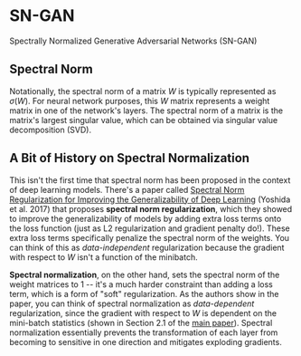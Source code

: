 # SN-GAN
Spectrally Normalized Generative Adversarial Networks (SN-GAN)

## Spectral Norm

Notationally, the spectral norm of a matrix $W$ is typically represented as $\sigma(W)$. For neural network purposes, this $W$ matrix represents a weight matrix in one of the network's layers. The spectral norm of a matrix is the matrix's largest singular value, which can be obtained via singular value decomposition (SVD).

## A Bit of History on Spectral Normalization

This isn't the first time that spectral norm has been proposed in the context of deep learning models. There's a paper called [Spectral Norm Regularization for Improving the Generalizability of Deep Learning](https://arxiv.org/abs/1705.10941) (Yoshida et al. 2017) that proposes **spectral norm regularization**, which they showed to improve the generalizability of models by adding extra loss terms onto the loss function (just as L2 regularization and gradient penalty do!). These extra loss terms specifically penalize the spectral norm of the weights. You can think of this as *data-independent* regularization because the gradient with respect to $W$ isn't a function of the minibatch.

**Spectral normalization**, on the other hand, sets the spectral norm of the weight matrices to 1 -- it's a much harder constraint than adding a loss term, which is a form of "soft" regularization. As the authors show in the paper, you can think of spectral normalization as *data-dependent* regularization, since the gradient with respect to $W$ is dependent on the mini-batch statistics (shown in Section 2.1 of the [main paper](https://arxiv.org/pdf/1802.05957.pdf)). Spectral normalization essentially prevents the transformation of each layer
from becoming to sensitive in one direction and mitigates exploding gradients.
